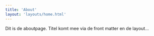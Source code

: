 ```yaml
---
title: 'About'
layout: 'layouts/home.html'
---
```


Dit is de aboutpage. Titel komt mee via de front matter en de layout...